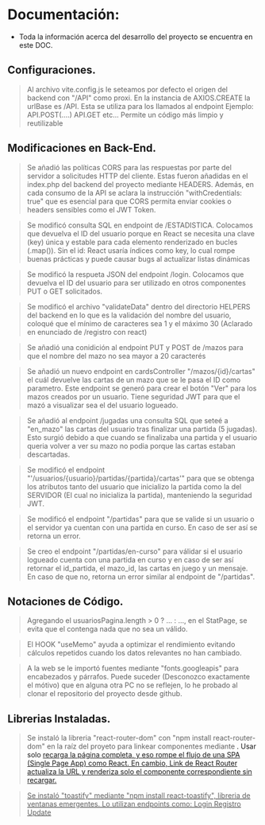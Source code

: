 # Documentación:
 - Toda la información acerca del desarrollo del proyecto se encuentra en este DOC.

## Configuraciones.
> Al archivo vite.config.js le seteamos por defecto el origen del backend con "/API" como proxi. En la instancia de AXIOS.CREATE la urlBase es /API. Esta se utiliza para los llamados al endpoint
    Ejemplo: API.POST(....)
             API.GET
             etc...
 > Permite un código más limpio y reutilizable

## Modificaciones en Back-End.
> Se añadió las políticas CORS para las respuestas por parte del servidor a solicitudes HTTP del cliente. Estas fueron añadidas en el index.php del backend del proyecto mediante HEADERS. Además, en cada consumo de la API se aclara la instrucción "withCredentials: true" que es esencial para que CORS permita enviar cookies o headers sensibles como el JWT Token.

> Se modificó consulta SQL en endpoint de /ESTADISTICA. Colocamos que devuelva el ID del usuario porque en React se necesita una clave (key) única y estable para cada elemento renderizado en bucles (.map()).
 > Sin el id: React usaría índices como key, lo cual rompe buenas prácticas y puede causar bugs al actualizar listas dinámicas

> Se modificó la respueta JSON del endpoint /login. Colocamos que devuelva el ID del usuario para ser utilizado en otros componentes PUT o GET solicitados.

> Se modificó el archivo "validateData" dentro del directorio HELPERS del backend en lo que es la validación del nombre del usuario, coloqué que el mínimo de caracteres sea 1 y el máximo 30 (Aclarado en enunciado de /registro con react)

> Se añadió una conidición al endpoint PUT y POST de /mazos para que el nombre del mazo no sea mayor a 20 caracterés

> Se añadió un nuevo endpoint en cardsController "/mazos/{id}/cartas" el cuál devuelve las cartas de un mazo que se le pasa el ID como parametro. Este endpoint se generó para crear el botón "Ver" para los mazos creados por un usuario. Tiene seguridad JWT para que el mazó a visualizar sea el del usuario logueado.

> Se añadió al endpoint /jugadas una consulta SQL que seteé a "en_mazo" las cartas del usuario tras finalizar una partida (5 jugadas). Esto surgió debido a que cuando se finalizaba una partida y el usuario queria volver a ver su mazo no podia porque las cartas estaban descartadas.

> Se modificó el endpoint "'/usuarios/{usuario}/partidas/{partida}/cartas'" para que se obtenga los atributos tanto del usuario que inicializo la partida como la del SERVIDOR (El cual no inicializa la partida), manteniendo la seguridad JWT.

> Se modificó el endpoint "/partidas" para que se valide si un usuario o el servidor ya cuentan con una partida en curso. En caso de ser así se retorna un error.

> Se creo el endpoint "/partidas/en-curso" para válidar si el usuario logueado cuenta con una partida en curso y en caso de ser así retornar el id_partida, el mazo_id, las cartas en juego y un mensaje. En caso de que no, retorna un error similar al endpoint de "/partidas".

## Notaciones de Código.
> Agregando el usuariosPagina.length > 0 ? ... : ..., en el StatPage, se evita que el <tbody> contenga nada que no sea un <tr> válido.

> El HOOK "useMemo" ayuda a optimizar el rendimiento evitando cálculos repetidos cuando los datos relevantes no han cambiado.

> A la web se le importó fuentes mediante "fonts.googleapis" para encabezados y párrafos. Puede suceder (Desconozco exactamente el mótivo) que en alguna otra PC no se reflejen, lo he probado al clonar el repositorio del proyecto desde github.

## Librerias Instaladas.
> Se instaló la libreria "react-router-dom" con "npm install react-router-dom" en la raíz del proyeto para linkear componentes mediante <a Link to...>.
 > Usar solo <a href=""> recarga la página completa, y eso rompe el flujo de una SPA (Single Page App) como React. En cambio, Link de React Router actualiza la URL y renderiza solo el componente correspondiente sin recargar.

> Se instaló "toastify" mediante "npm install react-toastify", libreria de ventanas emergentes. Lo utilizan endpoints como:
 > Login
 > Registro
 > Update